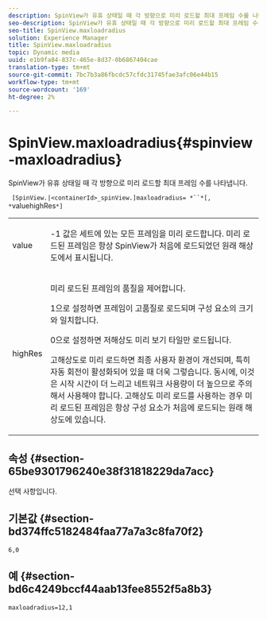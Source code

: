 ```yaml
---
description: SpinView가 유휴 상태일 때 각 방향으로 미리 로드할 최대 프레임 수를 나타냅니다.
seo-description: SpinView가 유휴 상태일 때 각 방향으로 미리 로드할 최대 프레임 수를 나타냅니다.
seo-title: SpinView.maxloadradius
solution: Experience Manager
title: SpinView.maxloadradius
topic: Dynamic media
uuid: e1b9fa84-837c-465e-8d37-0b6867404cae
translation-type: tm+mt
source-git-commit: 7bc7b3a86fbcdc57cfdc31745fae3afc06e44b15
workflow-type: tm+mt
source-wordcount: '169'
ht-degree: 2%

---
```



# SpinView.maxloadradius{#spinview-maxloadradius}

SpinView가 유휴 상태일 때 각 방향으로 미리 로드할 최대 프레임 수를 나타냅니다.

` [SpinView.|<containerId>_spinView.]maxloadradius= *``*[, *`valuehighRes`*]`

<table id="table_06BEA037FA82467CAA88D1CA62AE972E"> 
 <tbody> 
  <tr> 
   <td colname="col1"> <p> <span class="codeph"><span class="varname"> value</span></span> </p> </td> 
   <td colname="col2"> <p> <span class="codeph"> -1</span> 값은 세트에 있는 모든 프레임을 미리 로드합니다. 미리 로드된 프레임은 항상 SpinView가 처음에 로드되었던 원래 해상도에서 표시됩니다. </p> </td> 
  </tr> 
  <tr> 
   <td colname="col1"> <p><span class="codeph"><span class="varname"> highRes</span></span> </p> </td> 
   <td colname="col2"> <p> 미리 로드된 프레임의 품질을 제어합니다. </p> <p><span class="codeph"> 1</span>으로 설정하면 프레임이 고품질로 로드되며 구성 요소의 크기와 일치합니다. </p> <p><span class="codeph"> 0</span>으로 설정하면 저해상도 미리 보기 타일만 로드됩니다. </p> <p>고해상도로 미리 로드하면 최종 사용자 환경이 개선되며, 특히 자동 회전이 활성화되어 있을 때 더욱 그렇습니다. 동시에, 이것은 시작 시간이 더 느리고 네트워크 사용량이 더 높으므로 주의해서 사용해야 합니다. 고해상도 미리 로드를 사용하는 경우 미리 로드된 프레임은 항상 구성 요소가 처음에 로드되는 원래 해상도에 있습니다. </p> </td> 
  </tr> 
 </tbody> 
</table>

## 속성 {#section-65be9301796240e38f31818229da7acc}

선택 사항입니다.

## 기본값 {#section-bd374ffc5182484faa77a7a3c8fa70f2}

`6,0`

## 예 {#section-bd6c4249bccf44aab13fee8552f5a8b3}

`maxloadradius=12,1`

